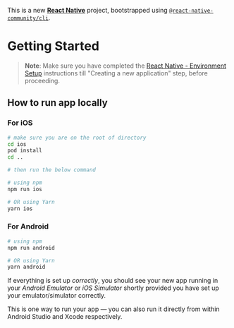 This is a new [**React Native**](https://reactnative.dev) project, bootstrapped using [`@react-native-community/cli`](https://github.com/react-native-community/cli).

# Getting Started

> **Note**: Make sure you have completed the [React Native - Environment Setup](https://reactnative.dev/docs/environment-setup) instructions till "Creating a new application" step, before proceeding.

## How to run app locally

### For iOS

```bash
# make sure you are on the root of directory
cd ios
pod install
cd ..

# then run the below command

# using npm
npm run ios

# OR using Yarn
yarn ios
```

### For Android

```bash
# using npm
npm run android

# OR using Yarn
yarn android
```

If everything is set up _correctly_, you should see your new app running in your _Android Emulator_ or _iOS Simulator_ shortly provided you have set up your emulator/simulator correctly.

This is one way to run your app — you can also run it directly from within Android Studio and Xcode respectively.
